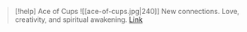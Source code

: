 > [!help]  Ace of Cups
> ![[ace-of-cups.jpg|240]]
> New connections. Love, creativity, and spiritual awakening.
> [Link](https://daily-tarot.squarespace.com/ace-of-cups)